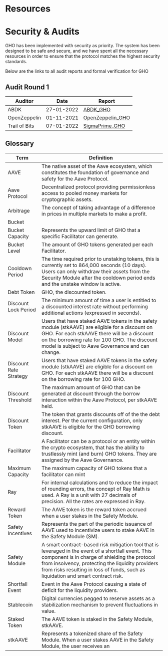 # Resources

# Security & Audits

GHO has been implemented with security as priority. The system has been designed to be safe and secure, and we have spent all the necessary resources in order to ensure that the protocol matches the highest security standards.

Below are the links to all audit reports and formal verification for GHO

## Audit Round 1

| Auditor       | Date       | Report                                                                                                         |
| ------------- | ---------- | -------------------------------------------------------------------------------------------------------------- |
| ABDK          | 27-01-2022 | [ABDK_GHO](https://github.com/aave/aave-v3-core/blob/master/audits/27-01-2022_ABDK_AaveV3.pdf)                 |
| OpenZeppelin  | 01-11-2021 | [OpenZeppelin_GHO](https://github.com/aave/aave-v3-core/blob/master/audits/01-11-2021_OpenZeppelin_AaveV3.pdf) |
| Trail of Bits | 07-01-2022 | [SigmaPrime_GHO](https://github.com/aave/aave-v3-core/blob/master/audits/07-01-2022_TrailOfBits_AaveV3.pdf)    |

## Glossary

| Term                   | Definition                                                                                                                                                                                                                                                                                     |
| ---------------------- | ---------------------------------------------------------------------------------------------------------------------------------------------------------------------------------------------------------------------------------------------------------------------------------------------- |
| AAVE                   | The native asset of the Aave ecosystem, which constitutes the foundation of governance and safety for the Aave Protocol.                                                                                                                                                                       |
| Aave Protocol          | Decentralized protocol providing permissionless access to pooled money markets for cryptographic assets.                                                                                                                                                                                       |
| Arbitrage              | The concept of taking advantage of a difference in prices in multiple markets to make a profit.                                                                                                                                                                                                |
| Bucket                 |                                                                                                                                                                                                                                                                                                |
| Bucket Capacity        | Represents the upward limit of GHO that a specific Facilitator can generate.                                                                                                                                                                                                                   |
| Bucket Level           | The amount of GHO tokens generated per each Facilitator.                                                                                                                                                                                                                                       |
| Cooldown Period        | The time required prior to unstaking tokens, this is currently set to 864,000 seconds (10 days). Users can only withdraw their assets from the Security Module after the cooldown period ends and the unstake window is active.                                                                |
| Debt Token             | GHO, the discounted token.                                                                                                                                                                                                                                                                     |
| Discount Lock Period   | The minimum amount of time a user is entitled to a discounted interest rate without performing additional actions (expressed in seconds).                                                                                                                                                      |
| Discount Model         | Users that have staked AAVE tokens in the safety module (stkAAVE) are eligible for a discount on GHO. For each stkAAVE there will be a discount on the borrowing rate for 100 GHO. The discount model is subject to Aave Governance and can change.                                            |
| Discount Rate Strategy | Users that have staked AAVE tokens in the safety module (stkAAVE) are eligible for a discount on GHO. For each stkAAVE there will be a discount on the borrowing rate for 100 GHO.                                                                                                             |
| Discount Threshold     | The maximum amount of GHO that can be generated at discount through the borrow interaction within the Aave Protocol, per stkAAVE held.                                                                                                                                                         |
| Discount Token         | The token that grants discounts off of the the debt interest. Per the current configuration, only stkAAVE is eligible for the GHO borrowing discount.                                                                                                                                          |
| Facilitator            | A Facilitator can be a protocol or an entity within the crypto ecosystem, that has the ability to trustlessly mint (and burn) GHO tokens. They are assigned by the Aave Governance.                                                                                                            |
| Maximum Capacity       | The maximum capacity of GHO tokens that a facilitator can mint                                                                                                                                                                                                                                 |
| Ray                    | For internal calculations and to reduce the impact of rounding errors, the concept of Ray Math is used. A Ray is a unit with 27 decimals of precision. All the rates are expressed in Ray.                                                                                                     |
| Reward Token           | The AAVE token is the reward token accrued when a user stakes in the Safety Module.                                                                                                                                                                                                            |
| Safety Incentives      | Represents the part of the periodic issuance of AAVE used to incentivize users to stake AAVE in the Safety Module (SM).                                                                                                                                                                        |
| Safety Module          | A smart contract-based risk mitigation tool that is leveraged in the event of a shortfall event. This component is in charge of shielding the protocol from insolvency, protecting the liquidity providers from risks resulting in loss of funds, such as liquidation and smart contract risk. |
| Shortfall Event        | Event in the Aave Protocol causing a state of deficit for the liquidity providers.                                                                                                                                                                                                             |
| Stablecoin             | Digital currencies pegged to reserve assets as a stabilization mechanism to prevent fluctuations in value.                                                                                                                                                                                     |
| Staked Token           | The AAVE token is staked in the Safety Module, stkAAVE.                                                                                                                                                                                                                                        |
| stkAAVE                | Represents a tokenized share of the Safety Module. When a user stakes AAVE in the Safety Module, the user receives an                                                                                                                                                                          |
